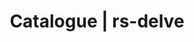 ---
layout: dataset
title: Catalogue | rs-delve
data:
  topics:
    - timeline
  challenges:
    - rail
    - aloha
  resources:
    - type: cat
      url: 'https://github.com/rs-delve/covid19_datasets'
      format: git
  references: []
  id: rs-delve
  sharing: public
  tags: 'Economy, Governments, Oxford'
  title: DELVE COVID-19 Dataset
  maintainer: Maria Ivanciu
  description: "Oxford Government Response Tracker\r\nACAPS #COVID19 Government Measures\r\nOur World in Data\r\nGoogle Mobility Report\r\nWorld Bank Data Bank\r\nHuman Mortality Database\r\nThe Economist excess mortality tracker\r\nEUROSTAT\r\nApple Maps Mobility Trends Reports\r\nUK Met Office\r\nSimplemaps\r\nInternational Organization for Standardization"

---
